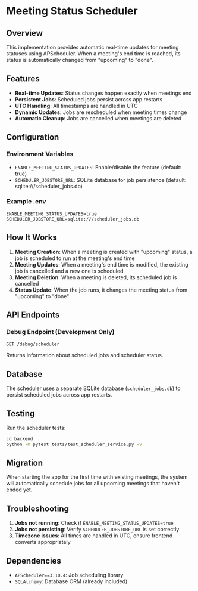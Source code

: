 # Meeting Status Scheduler

## Overview

This implementation provides automatic real-time updates for meeting statuses using APScheduler. When a meeting's end time is reached, its status is automatically changed from "upcoming" to "done".

## Features

- **Real-time Updates**: Status changes happen exactly when meetings end
- **Persistent Jobs**: Scheduled jobs persist across app restarts
- **UTC Handling**: All timestamps are handled in UTC
- **Dynamic Updates**: Jobs are rescheduled when meeting times change
- **Automatic Cleanup**: Jobs are cancelled when meetings are deleted

## Configuration

### Environment Variables

- `ENABLE_MEETING_STATUS_UPDATES`: Enable/disable the feature (default: true)
- `SCHEDULER_JOBSTORE_URL`: SQLite database for job persistence (default: sqlite:///scheduler_jobs.db)

### Example .env

```env
ENABLE_MEETING_STATUS_UPDATES=true
SCHEDULER_JOBSTORE_URL=sqlite:///scheduler_jobs.db
```

## How It Works

1. **Meeting Creation**: When a meeting is created with "upcoming" status, a job is scheduled to run at the meeting's end time
2. **Meeting Updates**: When a meeting's end time is modified, the existing job is cancelled and a new one is scheduled
3. **Meeting Deletion**: When a meeting is deleted, its scheduled job is cancelled
4. **Status Update**: When the job runs, it changes the meeting status from "upcoming" to "done"

## API Endpoints

### Debug Endpoint (Development Only)

```
GET /debug/scheduler
```

Returns information about scheduled jobs and scheduler status.

## Database

The scheduler uses a separate SQLite database (`scheduler_jobs.db`) to persist scheduled jobs across app restarts.

## Testing

Run the scheduler tests:

```bash
cd backend
python -m pytest tests/test_scheduler_service.py -v
```

## Migration

When starting the app for the first time with existing meetings, the system will automatically schedule jobs for all upcoming meetings that haven't ended yet.

## Troubleshooting

1. **Jobs not running**: Check if `ENABLE_MEETING_STATUS_UPDATES=true`
2. **Jobs not persisting**: Verify `SCHEDULER_JOBSTORE_URL` is set correctly
3. **Timezone issues**: All times are handled in UTC, ensure frontend converts appropriately

## Dependencies

- `APScheduler==3.10.4`: Job scheduling library
- `SQLAlchemy`: Database ORM (already included)
